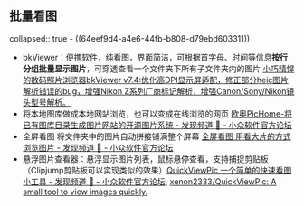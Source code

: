 ## 批量看图
collapsed:: true
	- ((64eef9d4-a4e6-44fb-b808-d79ebd603311))
- bkViewer：便携软件，纯看图，界面简洁，可根据首字母、时间等信息**按行分组批量显示图片**，可穿透查看一个文件夹下所有子文件夹内的图片 [小巧精悍的数码照片浏览器bkViewer v7.4:优化高DPI显示屏适配，修正部分heic图片解析错误的bug，增强Nikon Z系列厂商标记解析，增强Canon/Sony/Nikon镜头型号解析。](http://www.bykeer.com/app/bkviewer/index.php)
- 将本地图库做成本地网站浏览，也可以变成在线浏览的网页 [欧奥PicHome-将已有图库目录生成图片网站的开源图片系统 - 发现频道 🔎 - 小众软件官方论坛](https://meta.appinn.net/t/topic/26244)
- 全屏看图 将文件夹中的图片自动拼接铺满整个屏幕 [全屏看图 用看大片的方式浏览图片 - 发现频道 🔎 - 小众软件官方论坛](https://meta.appinn.net/t/topic/35369/12)
- 悬浮图片查看器：悬浮显示图片列表，鼠标悬停查看，支持捕捉剪贴板 （Clipjump剪贴板可以实现类似的效果）[QuickViewPic 一个简单的快速看图小工具 - 发现频道 🔎 - 小众软件官方论坛](https://meta.appinn.net/t/topic/38901/5), [xenon2333/QuickViewPic: A small tool to view images quickly.](https://github.com/xenon2333/QuickViewPic)